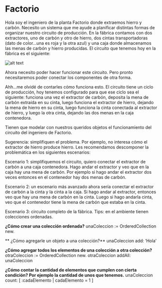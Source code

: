 # Factorio

Hola soy el ingeniero de la planta Factorio donde extraemos hierro y carbón. Necesito un sistema que me ayude a planificar distintas formas de organizar nuestro circuito de producción. En la fábrica contamos con dos extractores, uno de carbón y otro de hierro, dos cintas transportadoras (dato de color…una es roja y la otra azul) y una caja donde almacenamos las menas de carbón y hierro producidas. El circuito que tenemos hoy en la fábrica es el siguiente:

![alt text](https://github.com/algoritmos-iii/ejercicios-poo-soluciones/blob/master/circuito.png?raw=true)

Ahora necesito poder hacer funcionar este circuito. Pero pronto necesitaremos poder conectar los componentes de otra forma.

Ahh...me olvidé de contarles cómo funciona esto. El circuito tiene un ciclo de producción, hoy tenemos configurado para que ese ciclo sea el siguiente: funciona una vez el extractor de carbón, deposita la mena de carbón extraída en su cinta, luego funciona el extractor de hierro, dejando la mena de hierro en su cinta, luego funciona la cinta conectada al extractor de hierro, y luego la otra cinta, dejando las dos menas en la caja contenedora.

Tienen que modelar con nuestros queridos objetos el funcionamiento del circuito del ingeniero de Factorio. 

Sugerencia: simplifiquen el problema. Por ejemplo, no interesa cómo el extractor de hierro produce hierro. Les recomendamos descomponer la problemática en los siguientes escenarios:

Escenario 1: simplifiquemos el circuito, quiero conectar el extractor de carbón a una caja contenedora. Hago andar el extractor y veo que en la caja hay una mena de carbón. Por ejemplo si hago andar el extractor dos veces entonces en el contenedor hay dos menas de carbón.

Escenario 2: un escenario más avanzado ahora sería conectar el extractor de carbón a la cinta y la cinta a la caja. Si hago andar al extractor, entonces veo que hay una mena de carbón en la cinta. Luego si hago andarla cinta, veo que el contenedor tiene la mena de carbón que estaba en la cinta.

Escenario 3: circuito completo de la fábrica.
Tips: en el ambiente tienen colecciones ordenadas.

**¿Cómo crear una colección ordenada?**
unaColeccion := OrderedCollection new.

** ¿Cómo agregarle un objeto a una colección?**
unaColeccion add: ‘Hola’

**¿Cómo agregar todos los elementos de una colección a otra colección?**
otraColeccion := OrderedCollection new.
otraColeccion addAll: unaColeccion


**¿Cómo contar la cantidad de elementos que cumplen con cierta condición? Por ejemplo la cantidad de unos que tenemos.**
unaColeccion count: [ :cadaElemento | cadaElemento = 1 ]
